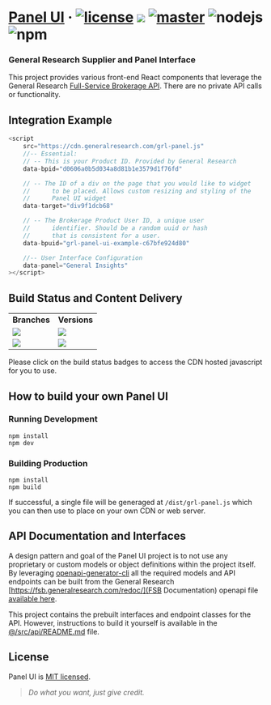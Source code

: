 # [Panel UI](https://github.com/GRL/panel-ui) &middot; [![license](https://cdn.generalresearch.com/buildStatus/icon?subject=license&status=MIT&color=blue)](./LICENSE) ![](https://github.com/facebook/react/blob/main/LICENSE) [![master](https://cdn.generalresearch.com/buildStatus/icon?subject=master&job=panel-ui%2Fmaster)](https://cdn.generalresearch.com/grl-panel.js) ![nodejs](https://cdn.generalresearch.com/buildStatus/icon?subject=node&status=20.19.2&color=blue) ![npm](https://cdn.generalresearch.com/buildStatus/icon?subject=npm&status=11.4.2&color=blue)

### General Research Supplier and Panel Interface

This project provides various front-end React components that leverage the General
Research [Full-Service Brokerage API](https://fsb.generalresearch.com/redoc/). There are no private API calls or
functionality.

## Integration Example

```js
<script
    src="https://cdn.generalresearch.com/grl-panel.js"
    //-- Essential:
    // -- This is your Product ID. Provided by General Research
    data-bpid="d0606a0b5d034a8d81b1e3579d1f76fd"

    // -- The ID of a div on the page that you would like to widget
    //      to be placed. Allows custom resizing and styling of the
    //      Panel UI widget
    data-target="div9f1dcb68"

    // -- The Brokerage Product User ID, a unique user 
    //      identifier. Should be a random uuid or hash 
    //      that is consistent for a user.
    data-bpuid="grl-panel-ui-example-c67bfe924d80"

    //-- User Interface Configuration
    data-panel="General Insights"
></script>
```

## Build Status and Content Delivery

<table>
 <tr>
    <td><strong>Branches</strong></td>
    <td><strong>Versions</strong></td>
 </tr>
 <tr>
    <td>
        <a href="https://cdn.generalresearch.com/grl-panel.js">
            <img src="https://cdn.generalresearch.com/buildStatus/icon?subject=master&job=panel-ui%2Fmaster">
        </a>
    </td>
    <td>
        <a href="https://cdn.generalresearch.com/grl-panel-v0.1.1.js">
            <img src="https://cdn.generalresearch.com/buildStatus/icon?subject=v0.1.1&job=panel-ui%2Fv0.1.1">
        </a>
    </td>
 </tr>
 <tr>
    <td>
        <a href="https://cdn.generalresearch.com/grl-panel-dev.js">
            <img src="https://cdn.generalresearch.com/buildStatus/icon?subject=dev&job=panel-ui%2Fdev">
        </a>
    </td>
    <td>
        <a href="https://cdn.generalresearch.com/grl-panel-v0.2.1.js">
            <img src="https://cdn.generalresearch.com/buildStatus/icon?subject=v0.2.1&job=panel-ui%2Fv0.2.1">
        </a>
    </td>
 </tr>
</table>

Please click on the build status badges to access the CDN hosted javascript for you to use.

## How to build your own Panel UI

### Running Development

```
npm install
npm dev
```

### Building Production

```
npm install
npm build
```

If successful, a single file will be generaged at `/dist/grl-panel.js` which you can then use to place on your own CDN
or web server.

## API Documentation and Interfaces

A design pattern and goal of the Panel UI project is to not use any proprietary or custom models or object definitions
within the project itself. By leveraging [openapi-generator-cli](https://github.com/OpenAPITools/openapi-generator-cli)
all the required models and API endpoints can be built from the General
Research [https://fsb.generalresearch.com/redoc/](FSB Documentation) openapi
file [available here](https://fsb.generalresearch.com/openapi.json).

This project contains the prebuilt interfaces and endpoint classes for the API. However, instructions to build it
yourself is available in the [@/src/api/README.md](./src/api/README.md) file.

## License

Panel UI is [MIT licensed](./LICENSE).

> *Do what you want, just give credit.*